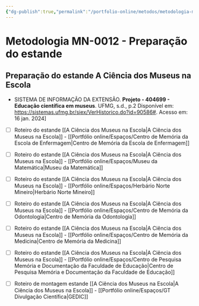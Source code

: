 ```yaml
---
{"dg-publish":true,"permalink":"/portfolio-online/metodos/metodologia-mn-0012-preparacao-do-estande/","tags":["💼/🎯/🛠️"],"created":"2024-02-05T11:59:49.042-03:00","updated":"2024-02-11T11:18:06.896-03:00"}
---
```



# Metodologia MN-0012 - Preparação do estande

## Preparação do estande A Ciência dos Museus na Escola   
- SISTEMA DE INFORMAÇÃO DA EXTENSÃO. **Projeto - 404699 - Educação científica em museus**. UFMG, s.d., p.2 Disponível em: <https://sistemas.ufmg.br/siex/VerHistorico.do?id=90586#>. Acesso em: 16 jan. 2024]

- [ ] Roteiro do estande [[A Ciência dos Museus na Escola\|A Ciência dos Museus na Escola]] - [[Portfólio online/Espaços/Centro de Memória da Escola de Enfermagem\|Centro de Memória da Escola de Enfermagem]]
- [ ] Roteiro do estande [[A Ciência dos Museus na Escola\|A Ciência dos Museus na Escola]] - [[Portfólio online/Espaços/Museu da Matemática\|Museu da Matemática]]
- [ ] Roteiro do estande [[A Ciência dos Museus na Escola\|A Ciência dos Museus na Escola]] - [[Portfólio online/Espaços/Herbário Norte Mineiro\|Herbário Norte Mineiro]]
- [ ] Roteiro do estande [[A Ciência dos Museus na Escola\|A Ciência dos Museus na Escola]] - [[Portfólio online/Espaços/Centro de Memória da Odontologia\|Centro de Memória da Odontologia]]
 - [ ] Roteiro do estande [[A Ciência dos Museus na Escola\|A Ciência dos Museus na Escola]] - [[Portfólio online/Espaços/Centro de Memória da Medicina\|Centro de Memória da Medicina]]
- [ ] Roteiro do estande [[A Ciência dos Museus na Escola\|A Ciência dos Museus na Escola]] - [[Portfólio online/Espaços/Centro de Pesquisa Memória e Documentação da Faculdade de Educação\|Centro de Pesquisa Memória e Documentação da Faculdade de Educação]]
- [ ] Roteiro de montagem estande [[A Ciência dos Museus na Escola\|A Ciência dos Museus na Escola]] - [[Portfólio online/Espaços/GT Divulgação Científica\|GEDIC]]

